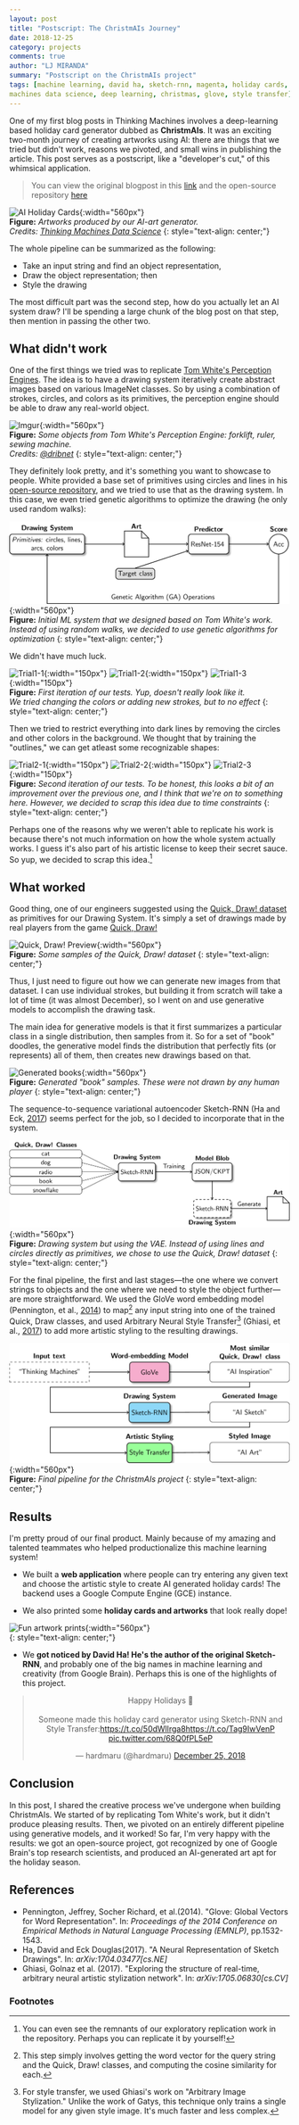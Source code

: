 ```yaml
---
layout: post
title: "Postscript: The ChristmAIs Journey"
date: 2018-12-25
category: projects
comments: true
author: "LJ MIRANDA"
summary: "Postscript on the ChristmAIs project"
tags: [machine learning, david ha, sketch-rnn, magenta, holiday cards, thinking
machines data science, deep learning, christmas, glove, style transfer]
---
```


One of my first blog posts in Thinking Machines involves a deep-learning based
holiday card generator dubbed as **ChristmAIs**. It was an exciting two-month
journey of creating artworks using AI: there are things that we tried but
didn't work, reasons we pivoted, and small wins in publishing the article. This
post serves as a postscript, like a "developer's cut," of this whimsical
application.

> You can view the original blogpost in this
> [link](https://stories.thinkingmachin.es/ai-art-holiday-cards/) and the
> open-source repository [here](https://github.com/thinkingmachines/christmais)

![AI Holiday Cards](https://i.imgur.com/TFGRexp.jpg){:width="560px"}  
__Figure:__ _Artworks produced by our AI-art generator.  
Credits: [Thinking Machines Data Science](https://thinkingmachin.es/)_
{: style="text-align: center;"}

The whole pipeline can be summarized as the following:
- Take an input string and find an object representation, 
- Draw the object representation; then
- Style the drawing

The most difficult part was the second step, how do you actually let an AI
system draw? I'll be spending a large chunk of the blog post on that step,
then mention in passing the other two.

## What didn't work

One of the first things we tried was to replicate [Tom White's Perception
Engines](https://medium.com/artists-and-machine-intelligence/perception-engines-8a46bc598d57).
The idea is to have a drawing system iteratively create abstract images based
on various ImageNet classes. So by using a combination of strokes, circles, and
colors as its primitives, the perception engine should be able to draw any
real-world object. 

![Imgur](https://i.imgur.com/uglus41.jpg){:width="560px"}  
__Figure:__ _Some objects from Tom White's Perception Engine: forklift, ruler,
sewing machine.  
Credits: [@dribnet](https://twitter.com/dribnet)_
{: style="text-align: center;"}

They definitely look pretty, and it's something you want to showcase to people.
White provided a base set of primitives using circles and lines in his
[open-source repository](https://github.com/dribnet/dopes), and we tried to use
that as the drawing system. In this case, we even tried genetic algorithms to
optimize the drawing (he only used random walks):

![Perception](/assets/png/christmais/perception.png){:width="560px"}  
__Figure:__ _Initial ML system that we designed based on Tom White's work. Instead
of using random walks, we decided to use genetic algorithms for optimization_
{: style="text-align: center;"}

We didn't have much luck. 

![Trial1-1](https://i.imgur.com/JikBJYD.png){:width="150px"}
![Trial1-2](https://i.imgur.com/fTVWgta.png){:width="150px"}
![Trial1-3](https://i.imgur.com/P7lAdb0.png){:width="150px"}  
__Figure:__ _First iteration of our tests. Yup, doesn't really look like it.    
We tried changing the colors or adding new strokes, but to no effect_
{: style="text-align: center;"}

Then we tried to restrict everything into dark lines by removing the circles
and other colors in the background. We thought that by training the "outlines,"
we can get atleast some recognizable shapes:

![Trial2-1](https://i.imgur.com/tt6xMXx.png){:width="150px"}
![Trial2-2](https://i.imgur.com/ahmJvt2.png){:width="150px"}
![Trial2-3](https://i.imgur.com/0ioAPxi.png){:width="150px"}  
__Figure:__ _Second iteration of our tests. To be honest, this looks a bit
of an improvement over the previous one, and I think that we're on to something
here. However, we decided to scrap this idea due to time constraints_
{: style="text-align: center;"}

Perhaps one of the reasons why we weren't able to replicate his work is because
there's not much information on how the whole system actually works. I guess
it's also part of his artistic license to keep their secret sauce. So yup, we
decided to scrap this idea.[^1] 

## What worked

Good thing, one of our engineers suggested using the [Quick, Draw!
dataset](https://github.com/googlecreativelab/quickdraw-dataset) as primitives
for our Drawing System. It's simply a set of drawings made by real players from
the game [Quick, Draw!](https://quickdraw.withgoogle.com/)

![Quick, Draw! Preview](https://i.imgur.com/zwM2tib.jpg){:width="560px"}   
__Figure:__ _Some samples of the Quick, Draw! dataset_
{: style="text-align: center;"}

Thus, I just need to figure out how we can generate new images from that
dataset. I can use individual strokes, but building it from scratch will take a
lot of time (it was almost December), so I went on and use generative models to
accomplish the drawing task. 

The main idea for generative models is that it first summarizes a particular
class in a single distribution, then samples from it. So for a set of "book"
doodles, the generative model finds the distribution that perfectly fits (or
represents) all of them, then creates new drawings based on that.

![Generated books](https://i.imgur.com/V746am3.png){:width="560px"}  
__Figure:__ _Generated "book" samples. These were not drawn by any human player_
{: style="text-align: center;"}


The sequence-to-sequence variational autoencoder Sketch-RNN (Ha and Eck,
[2017](#ha2017sketchrnn)) seems perfect for the job, so I decided to incorporate
that in the system.

![VAE](/assets/png/christmais/vae.png){:width="560px"}  
__Figure:__ _Drawing system but using the VAE. Instead of using lines and
circles directly as primitives, we chose to use the Quick, Draw! dataset_
{: style="text-align: center;"}

For the final pipeline, the first and last stages&mdash;the one where we
convert strings to objects and the one where we need to style the object
further&mdash;are more straightforward. We used the GloVe word embedding model
(Pennington, et al., [2014](#pennington2014glove))
to map[^2] any input string into one of the trained Quick, Draw classes, and used
Arbitrary Neural Style Transfer[^3] (Ghiasi, et al., [2017](#ghiasi2017exploring)) to add more artistic styling to the resulting drawings.

![Pipeline](/assets/png/christmais/pipeline.png){:width="560px"}  
__Figure:__ _Final pipeline for the ChristmAIs project_
{: style="text-align: center;"}

## Results

I'm pretty proud of our final product. Mainly because of my amazing and
talented teammates who helped productionalize this machine learning system!

- We built a **web application** where people can try entering any given text and
    choose the artistic style to create AI generated holiday cards! The backend
    uses a Google Compute Engine (GCE) instance.  

- We also printed some **holiday cards and artworks** that look really dope!

![Fun artwork prints](https://i.imgur.com/gHiMAgS.jpg){:width="560px"}  
{: style="text-align: center;"}


- We **got noticed by David Ha! He's the author of the original Sketch-RNN**, and
    probably one of the big names in machine learning and creativity (from
    Google Brain). Perhaps this is one of the highlights of this project.

<center>
<blockquote class="twitter-tweet" data-lang="en"><p lang="en" dir="ltr">Happy Holidays 🎉<br><br>Someone made this holiday card generator using Sketch-RNN and Style Transfer:<a href="https://t.co/50dWllrga8">https://t.co/50dWllrga8</a><a href="https://t.co/Tag9IwVenP">https://t.co/Tag9IwVenP</a> <a href="https://t.co/68Q0fPL5eP">pic.twitter.com/68Q0fPL5eP</a></p>&mdash; hardmaru (@hardmaru) <a href="https://twitter.com/hardmaru/status/1077537402133012480?ref_src=twsrc%5Etfw">December 25, 2018</a></blockquote></center>
<script async src="https://platform.twitter.com/widgets.js" charset="utf-8"></script>

## Conclusion

In this post, I shared the creative process we've undergone when building
ChristmAIs. We started of by replicating Tom White's work, but it didn't
produce pleasing results. Then, we pivoted on an entirely different pipeline
using generative models, and it worked! So far, I'm very happy with the
results: we got an open-source project, got recognized by one of Google Brain's
top research scientists, and produced an AI-generated art apt for the holiday
season.

## References

* <a id="pennington2014glove">Pennington, Jeffrey, Socher Richard, et al.</a>(2014). "Glove: 
    Global Vectors for Word Representation". In: *Proceedings of the 2014 Conference on
    Empirical Methods in Natural Language Processing (EMNLP)*, pp.1532-1543.
* <a id="ha2017sketchrnn">Ha, David and Eck Douglas</a>(2017). "A Neural
    Representation of Sketch Drawings". In: *arXiv:1704.03477[cs.NE]*
* <a id="ghiasi2017exploring">Ghiasi, Golnaz et al.</a> (2017). "Exploring the
    structure of real-time, arbitrary neural artistic stylization network". In:
    *arXiv:1705.06830[cs.CV]*

### Footnotes

[^1]: You can even see the remnants of our exploratory replication work in the repository. Perhaps you can replicate it by yourself!
[^2]: This step simply involves getting the word vector for the query string and the Quick, Draw! classes, and computing the cosine similarity for each.
[^3]: For style transfer, we used Ghiasi's work on "Arbitrary Image Stylization." Unlike the work of Gatys, this technique only trains a single model for any given style image. It's much faster and less complex.
